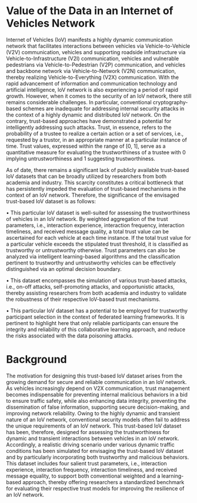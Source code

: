 # Value of the Data in an Internet of Vehicles Network
Internet of Vehicles (IoV) manifests a highly dynamic communication network that facilitates interactions between vehicles via Vehicle-to-Vehicle (V2V) communication, vehicles and supporting roadside infrastructure via Vehicle-to-Infrastructure (V2I) communication, vehicles and vulnerable pedestrians via Vehicle-to-Pedestrian (V2P) communication, and vehicles and backbone network via Vehicle-to-Network (V2N) communication, thereby realizing Vehicle-to-Everything (V2X) communication. With the rapid advancement of information and communication technology and artificial intelligence, IoV network is also experiencing a period of rapid growth. However, when it comes to the security of an IoV network, there still remains considerable challenges. In particular, conventional cryptography-based schemes are inadequate for addressing internal security attacks in the context of a highly dynamic and distributed IoV network. On the contrary, trust-based approaches have demonstrated a potential for intelligently addressing such attacks. Trust, in essence, refers to the probability of a trustee to realize a certain action or a set of services, i.e., requested by a trustor, in an appropriate manner at a particular instance of time. Trust values, expressed within the range of [0, 1], serve as a quantitative measure for evaluating the trustworthiness of a trustee with 0 implying untrustworthiness and 1 suggesting trustworthiness.

As of date, there remains a significant lack of publicly available trust-based IoV datasets that can be broadly utilized by researchers from both academia and industry. This scarcity constitutes a critical bottleneck that has persistently impeded the evaluation of trust-based mechanisms in the context of an IoV network. Therefore, the significance of the envisaged trust-based IoV dataset is as follows:

• This particular IoV dataset is well-suited for assessing the trustworthiness of vehicles in an IoV network. By weighted aggregation of the trust parameters, i.e., interaction experience, interaction frequency, interaction timeliness, and received message quality, a total trust value can be ascertained for each vehicle at each time instance. If the total trust value for a particular vehicle exceeds the stipulated trust threshold, it is classified as trustworthy or untrustworthy otherwise. Trust parameters can also be analyzed via intelligent learning-based algorithms and the classification pertinent to trustworthy and untrustworthy vehicles can be effectively distinguished via an optimal decision boundary. 

• This dataset encompasses the simulation of various trust-based attacks, i.e., on-off attacks, self-promoting attacks, and opportunistic attacks, thereby assisting researchers from both academia and industry to validate the robustness of their respective IoV-based trust mechanisms.

• This particular IoV dataset has a potential to be employed for trustworthy participant selection in the context of federated learning frameworks. It is pertinent to highlight here that only reliable participants can ensure the integrity and reliability of this collaborative learning approach, and reduce the risks associated with the data poisoning attacks.

# Background

The motivation for designing this trust-based IoV dataset arises from the growing demand for secure and reliable communication in an IoV network. As vehicles increasingly depend on V2X communication, trust management becomes indispensable for preventing internal malicious behaviors in a bid to ensure traffic safety, while also enhancing data integrity, preventing the dissemination of false information, supporting secure decision-making, and improving network reliability. Owing to the highly dynamic and transient nature of an IoV network, conventional security models often fail to address the unique requirements of an IoV network. This trust-based IoV dataset has been, therefore, designed for assessing the trustworthiness for dynamic and transient interactions between vehicles in an IoV network. Accordingly, a realistic driving scenario under various dynamic traffic conditions has been simulated for envisaging the trust-based IoV dataset and by particularly incorporating both trustworthy and malicious behaviors. This dataset includes four salient trust parameters, i.e., interaction experience, interaction frequency, interaction timeliness, and received message equality, to support both conventional weighted and a learning-based approach, thereby offering researchers a standardized benchmark for evaluating their respective trust models for improving the resilience of an IoV network.

